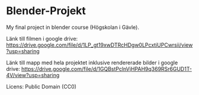 # Blender-Projekt
My final project in blender course (Högskolan i Gävle).

Länk till filmen i google drive: 
https://drive.google.com/file/d/1LP_gt19xwDTRcHDgw0LPcxtiUPCwrsii/view?usp=sharing

Länk till mapp med hela projektet inklusive rendererade bilder i google drive: 
https://drive.google.com/file/d/1GQBstPclnVjHPAH9q369RSr6GUD1T-4V/view?usp=sharing

Licens: Public Domain (CC0)
